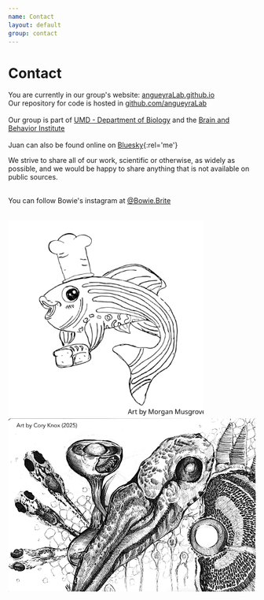 ```yaml
---
name: Contact
layout: default
group: contact
---
```


<h1 class="page-header text-center"> Contact </h1>

You are currently in our group's website: [angueyraLab.github.io](http://angueyraLab.github.io)<br/>
Our repository for code is hosted in [github.com/angueyraLab](http://github.com/angueyraLab)<br/><br/>
Our group is part of [UMD - Department of Biology](https://biology.umd.edu/people/juan-angueyra) and the [Brain and Behavior Institute](https://bbi.umd.edu/)<br/><br/>
Juan can also be found online on [Bluesky](https://bsky.app/profile/juanonyme.bsky.social){:rel='me'}


We strive to share all of our work, scientific or otherwise, as widely as possible, and we would be happy to share anything that is not available on public sources.<br/><br/>

You can follow Bowie's instagram at [@Bowie.Brite](https://instagram.com/bowie.brite)<br/><br/>

<img class="img-fluid" src = "/static/img/zfBaker.svg" alt = "zebrafish with chef's hat and carrying bread" style="max-height: 400px;">
<img class="img-fluid" src = "/static/img/vsdLab_CoryKnoxS.png" alt = "trippy sketches of zebrafish larvae and eyes" style="max-height: 400px;">